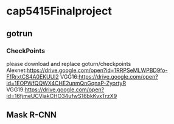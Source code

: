 # cap5415Finalproject
## gotrun
### CheckPoints
please download and replace goturn/checkpoints
Alexnet:https://drive.google.com/open?id=1RRPSeMLWPBD9fo-FfRrxtCS4A0EKUUl2
VGG16:https://drive.google.com/open?id=1EOPWfQQWX4CHE2unmQnGqnaP-ZyortyR
VGG19:https://drive.google.com/open?id=16fjmeUCVjakCHO34ufwS16bkKvxTrzX9

## Mask R-CNN

